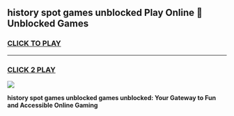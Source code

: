 
## history spot games unblocked Play Online 👋 Unblocked Games
<h3>
<a href="https://premium.freeplayer.one?title=history_spot_games_unblocked&ref=19F">CLICK TO PLAY</a></h3>
<hr>

<h3>
<a href="https://premium.freeplayer.one?title=history_spot_games_unblocked&ref=19F">CLICK 2 PLAY</a>
  
</h3>

<a href="https://premium.freeplayer.one?title=history_spot_games_unblocked&ref=19F"><img src="https://clearcache.store/games.png"></a>


**history spot games unblocked games unblocked: Your Gateway to Fun and Accessible Online Gaming**
